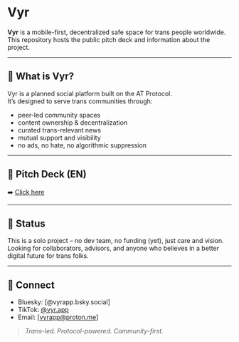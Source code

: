 # Vyr

**Vyr** is a mobile-first, decentralized safe space for trans people worldwide.  
This repository hosts the public pitch deck and information about the project.

---

## 🧭 What is Vyr?

Vyr is a planned social platform built on the AT Protocol.  
It’s designed to serve trans communities through:

- peer-led community spaces
- content ownership & decentralization
- curated trans-relevant news
- mutual support and visibility
- no ads, no hate, no algorithmic suppression

---

## 📎 Pitch Deck (EN)

➡️ [Click here ](https://github.com/ErikNate/vyr/blob/main/Vyr_Pitch_Deck_EN.pdf)

---

## 🙌 Status

This is a solo project – no dev team, no funding (yet), just care and vision.  
Looking for collaborators, advisors, and anyone who believes in a better digital future for trans folks.

---

## 🔗 Connect

- Bluesky: [@vyrapp.bsky.social]
- TikTok: [@vyr.app](https://www.tiktok.com/@vyr.app)  
- Email: [vyrapp@proton.me]

> *Trans-led. Protocol-powered. Community-first.*

